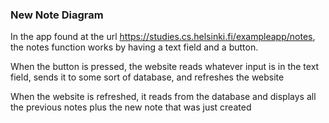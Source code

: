 ### New Note Diagram
In the app found at the url https://studies.cs.helsinki.fi/exampleapp/notes, the notes function works by having a text field and a button.

When the button is pressed, the website reads whatever input is in the text field, sends it to some sort of database, and refreshes the website

When the website is refreshed, it reads from the database and displays all the previous notes plus the new note that was just created